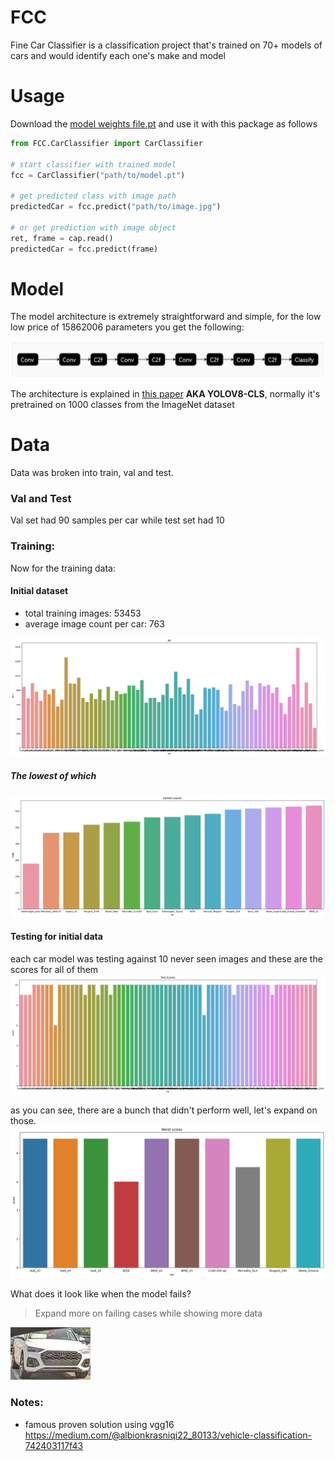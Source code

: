 # FCC
Fine Car Classifier is a classification project that's trained on 70+ models of cars and would identify each one's make and model

# Usage

Download the [model weights file.pt](https://github.com/karimkohel/FCC/releases/tag/v1.0.0-alpha) and use it with this package as follows 

```python
from FCC.CarClassifier import CarClassifier

# start classifier with trained model
fcc = CarClassifier("path/to/model.pt")

# get predicted class with image path
predictedCar = fcc.predict("path/to/image.jpg")

# or get prediction with image object
ret, frame = cap.read()
predictedCar = fcc.predict(frame)
```

# Model
The model architecture is extremely straightforward and simple, for the low low price of 15862006 parameters you get the following:

![model architecure](https://github.com/karimkohel/FCC/blob/main/docs/arch.png?raw=true)

The architecture is explained in [this paper](https://doi.org/10.48550/arXiv.2304.00501) **AKA YOLOV8-CLS**, normally it's pretrained on 1000 classes from the ImageNet dataset

# Data
Data was broken into train, val and test.

### Val and Test
Val set had 90 samples per car while test set had 10

### Training:
Now for the training data:

#### Initial dataset
- total training images: 53453
- average image count per car: 763

![all data](https://github.com/karimkohel/FCC/blob/main/docs/initData.png?raw=true)
##### The lowest of which
![Lowest count cars](https://github.com/karimkohel/FCC/blob/main/docs/initDataLowest.png?raw=true)

#### Testing for initial data
each car model was testing against 10 never seen images and these are the scores for all of them
![testing scores for all cars](https://github.com/karimkohel/FCC/blob/main/docs/testingScores.png?raw=true)

as you can see, there are a bunch that didn't perform well, let's expand on those.
![lowest test scores](https://github.com/karimkohel/FCC/blob/main/docs/worstTestingScores.png?raw=true)


What does it look like when the model fails? 

> Expand more on failing cases while showing more data

![bad example](https://github.com/karimkohel/FCC/blob/main/docs/badexample.jpg?raw=true)

### Notes:
- famous proven solution using vgg16 https://medium.com/@albionkrasniqi22_80133/vehicle-classification-742403117f43
